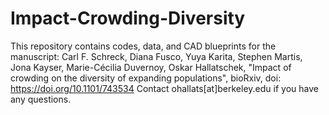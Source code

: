 # Impact-Crowding-Diversity
This repository contains codes, data, and CAD blueprints for the manuscript: Carl F. Schreck, Diana Fusco, Yuya Karita, Stephen Martis, Jona Kayser, Marie-Cécilia Duvernoy, Oskar Hallatschek, "Impact of crowding on the diversity of expanding populations", bioRxiv, doi: https://doi.org/10.1101/743534
Contact ohallats[at]berkeley.edu if you have any questions.
